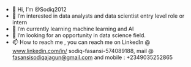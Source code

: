 - 👋 Hi, I’m @Sodiq2012
- 👀 I’m interested in data analysts and data scientist entry level role or intern
- 🌱 I’m currently learning machine learning and AI
- 💞️ I’m looking for an opportunity in data science field.
- 📫 How to reach me , you can reach me on LinkedIn @ www.linkedin.com/in/
sodiq-fasansi-574089188, mail @ fasansisodiqajagun@gmail.com 
 and mobile : +2349035252865

<!---
Sodiq2012/Sodiq2012 is a ✨ special ✨ repository because its `README.md` (this file) appears on your GitHub profile.
You can click the Preview link to take a look at your changes.
--->
